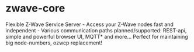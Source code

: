 # zwave-core
Flexible Z-Wave Service Server - Access your Z-Wave nodes fast and independent - Various communication paths planned/supported: REST-api, simple and powerful browser UI, MQTT* and more... Perfect for maintaining big node-numbers, ozwcp replacement!
